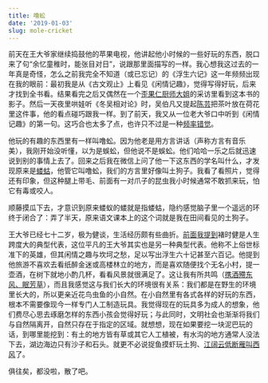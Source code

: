 ```yaml
---
title: 噜蚣
date: '2019-01-03'
slug: mole-cricket
---
```


前天在王大爷家继续捣鼓他的苹果电视，他讲起他小时候的一些好玩的东西，脱口来了句“余忆童稚时，能张目对日”，说跟那里面描写的一样。我心想我这过去的一年真是奇怪，怎么之前我完全不知道（或已忘记）的《浮生六记》这一年频频出现在我的眼前：最初我是从《古文观止》上看见《闲情记趣》，觉得写得好玩，后来才找到全书看。结果看完之后又偶然在一个[歪果仁厨师大姐](/cn/2018/11/phd-or-work/)的采访里看到这本书的影子。然后一天夜里哄娃听《冬吴相对论》时，吴伯凡又提起[陈芸](/cn/2018/08/chen-yun/)把茶叶放在荷花里这件事，他的看点碰巧跟我一样。到了前天，我又从一位老大爷口中听到《闲情记趣》的第一句。这巧合也太多了点，也许只不过是一种[频率错觉](https://en.wikipedia.org/wiki/Baader%E2%80%93Meinhof_effect)。

他玩的有趣的东西里有一样叫噜蚣。因为他老是用方言讲话（声称方言有音乐美），我刚开始没听懂，以为是蜈蚣，但他说不是蜈蚣。他们哈哈一乐之后就迅速说到别的事情上去了。回来之后我在微信上问了他一下这东西的学名叫什么，才发现原来是[蝼蛄](https://zh.wikipedia.org/wiki/%E8%9E%BB%E8%9B%84)，他管它叫噜蚣，我们的方言里好像叫土狗子。我看了看照片，觉得还有印象，但这种腿上带毛、前面有一对爪子的昆虫我小时候通常不敢抓来玩，怕它有毒或咬人。

顺藤摸瓜下去，才意识到原来蝼蚁的蝼就是指蝼蛄，隐约感觉脑子里一个遥远的环终于闭合了：弄了半天，原来语文课本上的这个词就是我在田间看见的土狗子。

王大爷已经七十二岁，极为健谈，生活经历颇有些曲折。[前面我提到](/cn/2019/01/confusion-seclusion/)褚时健是人生跨度大的典型代表，这位平凡的王大爷其实也是另一种典型代表。他称不上俗世标准下的英雄，但其闲情之趣与坎坷之愁，足以写出浮生六十记甚至六百记。他提到他旅游不喜欢去看纸醉金迷或高楼林立的地方，而是喜欢随便找个无名小村，提一壶酒，在树下就地小酌几杯，看看风景就很满足了。这让我有所共鸣（[携酒殢东风、眠芳草](/cn/2017/01/lucky/)），而且我感觉这与我们长大的环境很有关系：我们都是在野生的环境里长大的，所以更亲近花鸟虫鱼的小自然。在小自然里有各式各样的好玩的东西，根本不需要像现今一样专门人工制造玩具。我觉得现在的玩具多为成人的想象，他们费尽心思去琢磨怎样的东西小孩会觉得好玩；与此同时，文明社会也渐渐将我们与自然隔离开，自然只存在于指定的区域。就想想，现在如果要挖一块泥巴玩的话，到哪里能挖到：有土的地方皆有草或其它人工植被，有水沟的地方通常人没法下去，湖边海边只有沙子和石头。就更不必说捉鱼摸虾玩土狗、[江阔云低断雁叫西风](/cn/2014/06/on-writing/)了。

俱往矣，都没啦，散了吧。
